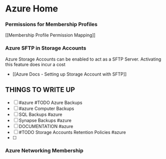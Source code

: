 # Azure Home

### Permissions for Membership Profiles

[[Membership Profile Permission Mapping]]

### Azure SFTP in Storage Accounts

Azure Storage Accounts can be enabled to act as a SFTP Server. Activating this feature does incur a cost


* [[Azure Docs - Setting up Storage Account with SFTP]]

## THINGS TO WRITE UP

- [ ] #azure #TODO Azure Backups
- [ ] #azure Computer Backups
- [ ] SQL Backups #azure 
- [ ] Synapse Backups #azure 
- [ ] DOCUMENTATION #azure
- [ ] #TODO Storage Accounts Retention Policies #azure 
- [ ]

### Azure Networking Membership